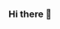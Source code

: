 ### Hi there 👋

<!--
**SplitfireUptown/splitfireuptown** is a ✨ _special_ ✨ repository because its `README.md` (this file) appears on your GitHub profile.
<img align="right" src="https://github-readme-stats.vercel.app/api?username=splitfireuptown&show_icons=true&theme=radical" />
Here are some ideas to get you started:

- 🔭 I’m currently working on ...
- 🌱 I’m currently learning ...
- 👯 I’m looking to collaborate on ...
- 🤔 I’m looking for help with ...
- 💬 Ask me about ...
- 📫 How to reach me: ...
- 😄 Pronouns: ...
- ⚡ Fun fact: ...
-->
